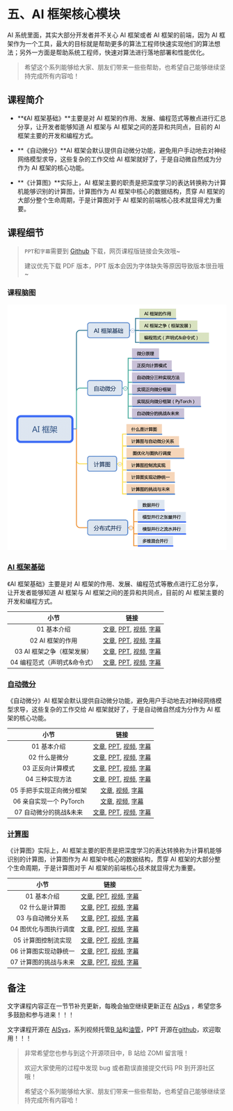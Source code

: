 <!--Copyright © ZOMI 适用于[License](https://github.com/chenzomi12/AISystem)版权许可-->

# 五、AI 框架核心模块

AI 系统里面，其实大部分开发者并不关心 AI 框架或者 AI 框架的前端，因为 AI 框架作为一个工具，最大的目标就是帮助更多的算法工程师快速实现他们的算法想法；另外一方面是帮助系统工程师，快速对算法进行落地部署和性能优化。

> 希望这个系列能够给大家、朋友们带来一些些帮助，也希望自己能够继续坚持完成所有内容哈！

## 课程简介

- **《AI 框架基础》**主要是对 AI 框架的作用、发展、编程范式等散点进行汇总分享，让开发者能够知道 AI 框架与 AI 框架之间的差异和共同点，目前的 AI 框架主要的开发和编程方式。

- **《自动微分》**AI 框架会默认提供自动微分功能，避免用户手动地去对神经网络模型求导，这些复杂的工作交给 AI 框架就好了，于是自动微自然成为分作为 AI 框架的核心功能。

- **《计算图》**实际上，AI 框架主要的职责是把深度学习的表达转换称为计算机能够识别的计算图，计算图作为 AI 框架中核心的数据结构，贯穿 AI 框架的大部分整个生命周期，于是计算图对于 AI 框架的前端核心技术就显得尤为重要。

## 课程细节

> `PPT`和`字幕`需要到 [Github](https://github.com/chenzomi12/AISystem) 下载，网页课程版链接会失效哦~
>
> 建议优先下载 PDF 版本，PPT 版本会因为字体缺失等原因导致版本很丑哦~

### 课程脑图

![AI 系统全栈](./images/Architecture.png)

### [AI 框架基础](./01Foundation/)

《AI 框架基础》主要是对 AI 框架的作用、发展、编程范式等散点进行汇总分享，让开发者能够知道 AI 框架与 AI 框架之间的差异和共同点，目前的 AI 框架主要的开发和编程方式。

| 小节 | 链接|
|:--:|:--:|
| 01 基本介绍| [文章](./01Foundation/01.introduction.md), [PPT](./01Foundation/01.introduction.pdf), [视频](https://www.bilibili.com/video/BV1he4y1z7oD), [字幕](./01Foundation/srt/01.srt) |
| 02 AI 框架的作用| [文章](./01Foundation/02.fundamentals.md), [PPT](./01Foundation/02.fundamentals.pdf), [视频](https://www.bilibili.com/video/BV1fd4y1q7qk), [字幕](./01Foundation/srt/02.srt) |
| 03 AI 框架之争（框架发展）| [文章](./01Foundation/03.history.md), [PPT](./01Foundation/03.history.pdf), [视频](https://www.bilibili.com/video/BV1C8411x7Kn), [字幕](./01Foundation/srt/03.srt) |
| 04 编程范式（声明式&命令式） | [文章](./01Foundation/04.programing.md), [PPT](./01Foundation/04.programing.pdf), [视频](https://www.bilibili.com/video/BV1gR4y1o7WT), [字幕](./01Foundation/srt/04.srt) |

### [自动微分](./02AutoDiff/)

《自动微分》AI 框架会默认提供自动微分功能，避免用户手动地去对神经网络模型求导，这些复杂的工作交给 AI 框架就好了，于是自动微自然成为分作为 AI 框架的核心功能。

| 小节 | 链接|
|:--:|:--:|
| 01 基本介绍| [文章](./02AutoDiff/01.introduction.md), [PPT](./02AutoDiff/01.introduction.pdf), [视频](https://www.bilibili.com/video/BV1FV4y1T7zp/), [字幕](./02AutoDiff/srt/01.srt) |
| 02 什么是微分 | [文章](./02AutoDiff/02.base_concept.md), [PPT](./02AutoDiff/02.base_concept.pdf), [视频](https://www.bilibili.com/video/BV1Ld4y1M7GJ/), [字幕](./02AutoDiff/srt/02.srt) |
| 03 正反向计算模式 | [文章](./02AutoDiff/03.grad_mode.md), [PPT](./02AutoDiff/03.grad_mode.pdf), [视频](https://www.bilibili.com/video/BV1zD4y117bL/), [字幕](./02AutoDiff/srt/03.srt) |
| 04 三种实现方法| [文章](./02AutoDiff/04.implement.md), [PPT](./02AutoDiff/04.implement.pdf), [视频](https://www.bilibili.com/video/BV1BN4y1P76t/), [字幕](./02AutoDiff/srt/04.srt) |
| 05 手把手实现正向微分框架 | [文章](./02AutoDiff/05.forward_mode.md), [视频](https://www.bilibili.com/video/BV1Ne4y1p7WU/), [字幕](./02AutoDiff/srt/05.srt) |
| 06 亲自实现一个 PyTorch | [文章](./02AutoDiff/06.reversed_mode.md), [视频](https://www.bilibili.com/video/BV1ae4y1z7E6/), [字幕](./02AutoDiff/srt/06.srt) |
| 07 自动微分的挑战&未来| [文章](./02AutoDiff/07.challenge.md), [PPT](./02AutoDiff/07.challenge.pdf), [视频](https://www.bilibili.com/video/BV17e4y1z73W/), [字幕](./02AutoDiff/srt/07.srt) |


### [计算图](./03DataFlow/)

《计算图》实际上，AI 框架主要的职责是把深度学习的表达转换称为计算机能够识别的计算图，计算图作为 AI 框架中核心的数据结构，贯穿 AI 框架的大部分整个生命周期，于是计算图对于 AI 框架的前端核心技术就显得尤为重要。

| 小节 | 链接|
|:--:|:--:|
| 01 基本介绍 | [文章](./03DataFlow/01.introduction.md), [PPT](./03DataFlow/01.introduction.pptx), [视频](https://www.bilibili.com/video/BV1cG411E7gV/), [字幕](./03DataFlow/srt/01.srt) |
| 02 什么是计算图 | [文章](./03DataFlow/02.computegraph.md), [PPT](./03DataFlow/02.computegraph.pptx), [视频](https://www.bilibili.com/video/BV1rR4y197HM/), [字幕](./03DataFlow/srt/02.srt) |
| 03 与自动微分关系 | [文章](./03DataFlow/03.atuodiff.md), [PPT](./03DataFlow/03.atuodiff.pptx), [视频](https://www.bilibili.com/video/BV1S24y197FU/), [字幕](./03DataFlow/srt/03.srt) |
| 04 图优化与图执行调度| [文章](./03DataFlow/04.dispatch.md), [PPT](./03DataFlow/04.dispatch.pptx), [视频](https://www.bilibili.com/video/BV1hD4y1k7Ty/), [字幕](./03DataFlow/srt/04.srt) |
| 05 计算图控制流实现| [文章](./03DataFlow/05.control_flow.md), [PPT](。./023FW_DataFlow/05.control_flow.pptx), [视频](https://www.bilibili.com/video/BV17P41177Pk/), [字幕](./03DataFlow/srt/05.srt) |
| 06 计算图实现动静统一| [文章](./03DataFlow/06.static_graph.md), [PPT](./03DataFlow/06.static_graph.pdf), [视频](https://www.bilibili.com/video/BV17P41177Pk/), [字幕](。./srt/06.srt) |
| 07 计算图的挑战与未来 |[文章](./03DataFlow/07.future.md), [PPT](./03DataFlow/07.future.pdf), [视频](https://www.bilibili.com/video/BV1hm4y1A7Nv/), [字幕](.。/srt/07.srt) |

## 备注

文字课程内容正在一节节补充更新，每晚会抽空继续更新正在 [AISys](https://chenzomi12.github.io/) ，希望您多多鼓励和参与进来！！！

文字课程开源在 [AISys](https://chenzomi12.github.io/)，系列视频托管[B 站](https://space.bilibili.com/517221395)和[油管](https://www.youtube.com/@ZOMI666/videos)，PPT 开源在[github](https://github.com/chenzomi12/AISystem)，欢迎取用！！！

> 非常希望您也参与到这个开源项目中，B 站给 ZOMI 留言哦！
>
> 欢迎大家使用的过程中发现 bug 或者勘误直接提交代码 PR 到开源社区哦！
>
> 希望这个系列能够给大家、朋友们带来一些些帮助，也希望自己能够继续坚持完成所有内容哈！
